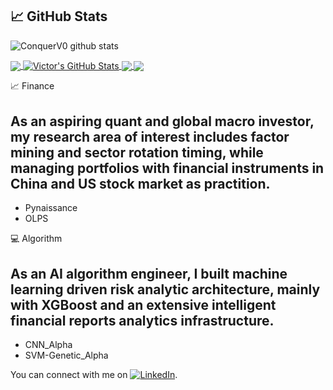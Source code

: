 ## &#x1f4c8; GitHub Stats

![ConquerV0 github stats](https://github-readme-stats.vercel.app/api?username=anuraghazra&show_icons=true&theme=nord)

<a href="https://github.com/conquerv0/conquerv0">
  <img align="center" src="https://github-readme-stats.vercel.app/api/top-langs/?username=conquerv0&title_color=ffffff&text_color=c9cacc&icon_color=2bbc8a&bg_color=1d1f21" />
</a>
<a href="https://github.com/conquerv0/conquerv0">
  <img align="center" src="https://github-readme-stats.vercel.app/api?username=conquerv0&show_icons=true&line_height=27&count_private=true&title_color=ffffff&text_color=c9cacc&icon_color=2bbc8a&bg_color=1d1f21" alt="Victor's GitHub Stats" />
</a>

<a href="https://github.com/conquerv0/Pynaissance">
  <img align="center" src="https://github-readme-stats.vercel.app/api/pin/?username=conquerv0&repo=Pynaissance&title_color=ffffff&text_color=c9cacc&icon_color=2bbc8a&bg_color=1d1f21" />
</a>


<a href="https://github.com/conquerv0/CNN_alpha">
  <img align="center" src="https://github-readme-stats.vercel.app/api/pin/?username=conquerv0&repo=CNN_alpha&title_color=ffffff&text_color=c9cacc&icon_color=2bbc8a&bg_color=1d1f21" />
</a>    


📈 Finance

As an aspiring quant and global macro investor, my research area of interest includes factor mining and sector rotation timing, while managing portfolios with financial instruments in China and US stock market as practition. 
--------
- Pynaissance
- OLPS

💻  Algorithm

As an AI algorithm engineer, I built machine learning driven risk analytic architecture, mainly with XGBoost and an extensive intelligent financial reports analytics infrastructure.
--------
- CNN_Alpha
- SVM-Genetic_Alpha


<!-- Actual text -->

You can connect with me on [![LinkedIn][2.2]][2].

<!-- Icons -->

[2.2]: https://raw.githubusercontent.com/MartinHeinz/MartinHeinz/master/linkedin-3-16.png (LinkedIn icon without padding)

<!-- Links to your social media accounts -->

[2]: https://www.linkedin.com/in/vicxiao/


